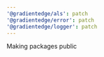 ```yaml
---
'@gradientedge/als': patch
'@gradientedge/error': patch
'@gradientedge/logger': patch
---
```


Making packages public
